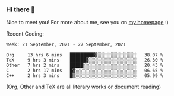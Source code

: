 ### Hi there 👋

Nice to meet you! For more about me, see you on [my homepage](https://jiayipan.me) :)


Recent Coding:
<!--START_SECTION:waka-->
```text
Week: 21 September, 2021 - 27 September, 2021

Org     13 hrs 6 mins   █████████▓░░░░░░░░░░░░░░░   38.07 % 
TeX     9 hrs 3 mins    ██████▓░░░░░░░░░░░░░░░░░░   26.30 % 
Other   7 hrs 2 mins    █████░░░░░░░░░░░░░░░░░░░░   20.43 % 
C       2 hrs 17 mins   █▓░░░░░░░░░░░░░░░░░░░░░░░   06.65 % 
C++     2 hrs 3 mins    █▒░░░░░░░░░░░░░░░░░░░░░░░   05.99 % 
```
<!--END_SECTION:waka-->
(Org, Other and TeX are all literary works or document reading)
